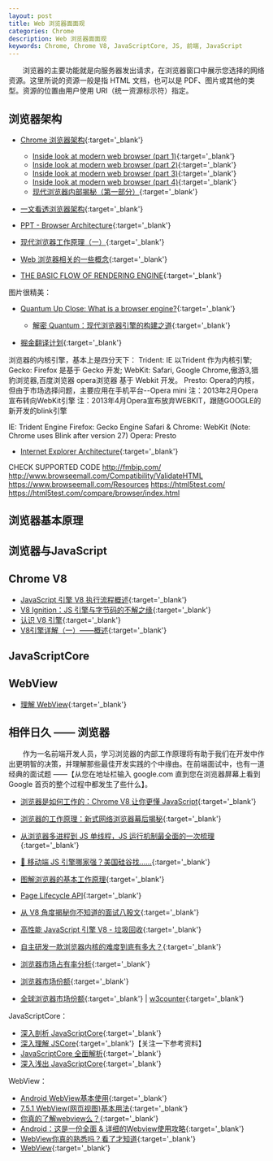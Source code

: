 ```yaml
---
layout: post
title: Web 浏览器面面观
categories: Chrome
description: Web 浏览器面面观
keywords: Chrome, Chrome V8, JavaScriptCore, JS, 前端, JavaScript
---
```


&emsp;&emsp;浏览器的主要功能就是向服务器发出请求，在浏览器窗口中展示您选择的网络资源。这里所说的资源一般是指 HTML 文档，也可以是 PDF、图片或其他的类型。资源的位置由用户使用 URI（统一资源标示符）指定。

## 浏览器架构

- [Chrome 浏览器架构](https://xie.infoq.cn/article/5d36d123bfd1c56688e125ad3){:target='_blank'}
  - [Inside look at modern web browser (part 1)](https://developers.google.com/web/updates/2018/09/inside-browser-part1){:target='_blank'}
  - [Inside look at modern web browser (part 2)](https://developers.google.com/web/updates/2018/09/inside-browser-part2){:target='_blank'}
  - [Inside look at modern web browser (part 3)](https://developers.google.com/web/updates/2018/09/inside-browser-part3){:target='_blank'}
  - [Inside look at modern web browser (part 4)](https://developers.google.com/web/updates/2018/09/inside-browser-part4){:target='_blank'}
  - [现代浏览器内部揭秘（第一部分）](https://github.com/xitu/gold-miner/blob/master/TODO1/inside-look-at-modern-web-browser-part1.md){:target='_blank'}
- [一文看透浏览器架构](https://segmentfault.com/a/1190000018277184){:target='_blank'}
- [PPT - Browser Architecture](https://sangbui.com/sb-files/BrowserArchitecture_ClientSide.pdf){:target='_blank'}
- [现代浏览器工作原理（一）](http://chuquan.me/2018/01/21/browser-architecture-overview/){:target='_blank'}
- [Web 浏览器相关的一些概念](https://keqingrong.cn/blog/2019-11-24-concepts-related-to-web-browsers){:target='_blank'}

- [THE BASIC FLOW OF RENDERING ENGINE](https://www.google.com.hk/search?newwindow=1&safe=strict&source=univ&tbm=isch&q=THE+BASIC+FLOW+OF+RENDERING+ENGINE&sa=X&ved=2ahUKEwjNopKj2b7xAhXP7XMBHcUyCs8Q7Al6BAgnEFM&biw=1536&bih=694&dpr=2#imgrc=BOuUFmUelYNhYM){:target='_blank'}

图片很精美：
- [Quantum Up Close: What is a browser engine?](https://hacks.mozilla.org/2017/05/quantum-up-close-what-is-a-browser-engine/){:target='_blank'}
  - [解密 Quantum：现代浏览器引擎的构建之道](https://github.com/xitu/gold-miner/blob/master/TODO/quantum-up-close-what-is-a-browser-engine.md){:target='_blank'}

- [掘金翻译计划](https://github.com/xitu/gold-miner/search?q=web+browser){:target='_blank'}


浏览器的内核引擎，基本上是四分天下：
Trident: IE 以Trident 作为内核引擎;
Gecko: Firefox 是基于 Gecko 开发;
WebKit: Safari, Google Chrome,傲游3,猎豹浏览器,百度浏览器 opera浏览器 基于 Webkit 开发。
Presto: Opera的内核，但由于市场选择问题，主要应用在手机平台--Opera mini
注：2013年2月Opera宣布转向WebKit引擎
注：2013年4月Opera宣布放弃WEBKIT，跟随GOOGLE的新开发的blink引擎

IE: Trident Engine
Firefox: Gecko Engine
Safari & Chrome: WebKit (Note: Chrome uses Blink after version 27)
Opera: Presto

- [Internet Explorer Architecture](https://docs.microsoft.com/en-us/previous-versions/windows/internet-explorer/ie-developer/platform-apis/aa741312(v=vs.85)){:target='_blank'}

CHECK SUPPORTED CODE
http://fmbip.com/
http://www.browseemall.com/Compatibility/ValidateHTML
https://www.browseemall.com/Resources
https://html5test.com/
https://html5test.com/compare/browser/index.html

## 浏览器基本原理

## 浏览器与JavaScript

## Chrome V8

- [JavaScript 引擎 V8 执行流程概述](http://blog.itpub.net/69912579/viewspace-2668277/){:target='_blank'}
- [V8 Ignition：JS 引擎与字节码的不解之缘](https://cnodejs.org/topic/59084a9cbbaf2f3f569be482){:target='_blank'}
- [认识 V8 引擎](https://zhuanlan.zhihu.com/p/27628685){:target='_blank'}
- [V8引擎详解（一）——概述](https://juejin.cn/post/6844904137792962567){:target='_blank'}

## JavaScriptCore

## WebView

- [理解 WebView](https://github.com/xitu/gold-miner/blob/ec8862f2993f7eea977af6929d0b0785a86fd4e3/TODO1/understanding-webviews.md){:target='_blank'}

## 相伴日久 —— 浏览器

&emsp;&emsp;作为一名前端开发人员，学习浏览器的内部工作原理将有助于我们在开发中作出更明智的决策，并理解那些最佳开发实践的个中缘由。在前端面试中，也有一道经典的面试题 ——【从您在地址栏输入 google.com 直到您在浏览器屏幕上看到 Google 首页的整个过程中都发生了些什么】。

- [浏览器是如何工作的：Chrome V8 让你更懂 JavaScript](https://segmentfault.com/a/1190000037435824){:target='\_blank'}
- [浏览器的工作原理：新式网络浏览器幕后揭秘](https://www.html5rocks.com/zh/tutorials/internals/howbrowserswork/){:target='\_blank'}
- [从浏览器多进程到 JS 单线程，JS 运行机制最全面的一次梳理](https://segmentfault.com/a/1190000012925872){:target='\_blank'}
- [🤔 移动端 JS 引擎哪家强？美国硅谷找......](https://mp.weixin.qq.com/s/cV3RH72YKd6jRYBFhjJ-5w){:target='\_blank'}
- [图解浏览器的基本工作原理](https://zhuanlan.zhihu.com/p/47407398){:target='\_blank'}
- [Page Lifecycle API](https://developers.google.com/web/updates/2018/07/page-lifecycle-api#overview_of_page_lifecycle_states_and_events){:target='\_blank'}
- [从 V8 角度揭秘你不知道的面试八股文](https://mp.weixin.qq.com/s/NkaGseRlLKcERx6rpouCFA){:target='_blank'}
- [高性能 JavaScript 引擎 V8 - 垃圾回收](https://mp.weixin.qq.com/s/TnaQRMpJaxxIUIZS2MK9-g){:target='_blank'}

- [自主研发一款浏览器内核的难度到底有多大？](https://www.zhihu.com/question/290564335/answer/474202037){:target='\_blank'}

- [浏览器市场占有率分析](https://zhuanlan.zhihu.com/p/187066428){:target='\_blank'}

- [浏览器市场份额](https://tongji.baidu.com/research/site){:target='\_blank'}
- [全球浏览器市场份额](https://gs.statcounter.com/){:target='\_blank'} &#124; [w3counter](https://www.w3counter.com/globalstats.php){:target='\_blank'}

JavaScriptCore：

- [深入剖析 JavaScriptCore](https://ming1016.github.io/2018/04/21/deeply-analyse-javascriptcore/){:target='\_blank'}
- [深入理解 JSCore](https://tech.meituan.com/2018/08/23/deep-understanding-of-jscore.html){:target='\_blank'}【关注一下参考资料】
- [JavaScriptCore 全面解析](https://juejin.cn/post/6844903765582053384){:target='\_blank'}
- [深入浅出 JavaScriptCore](https://www.jianshu.com/p/ac534f508fb0){:target='\_blank'}

WebView：

- [Android WebView基本使用](https://blog.csdn.net/lowprofile_coding/article/details/77928614){:target='_blank'}
- [7.5.1 WebView(网页视图)基本用法](https://www.runoob.com/w3cnote/android-tutorial-webview.html){:target='_blank'}
- [你真的了解webview么？](https://zhuanlan.zhihu.com/p/58691238){:target='_blank'}
- [Android：这是一份全面 & 详细的Webview使用攻略](https://www.jianshu.com/p/3c94ae673e2a/){:target='_blank'}
- [WebView你真的熟悉吗？看了才知道](https://www.jianshu.com/p/d2f5ae6b4927){:target='_blank'}
- [WebView](http://www.androidchina.net/tag/webview){:target='_blank'}